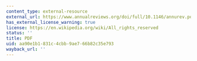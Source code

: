 ```yaml
---
content_type: external-resource
external_url: https://www.annualreviews.org/doi/full/10.1146/annurev.polisci.1.1.289
has_external_license_warning: true
license: https://en.wikipedia.org/wiki/All_rights_reserved
status: ''
title: PDF
uid: aa90e1b1-831c-4cbb-9ae7-66b82c35e793
wayback_url: ''
---
```

